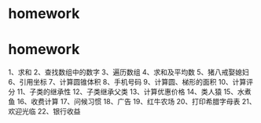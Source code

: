 # homework
# homework
1、求和
2、查找数组中的数字
3、遍历数组
4、求和及平均数
5、猪八戒娶媳妇
6、引用坐标
7、计算圆锥体积
8、手机号码
9、计算圆、梯形的面积
10、计算评分
11、子类的继承性
12、子类继承父类
13、计算优惠价格
14、类人猿
15、水煮鱼
16、收费计算
17、问候习惯
18、广告
19、红牛农场
20、打印希腊字母表
21、欢迎光临
22、银行收益

